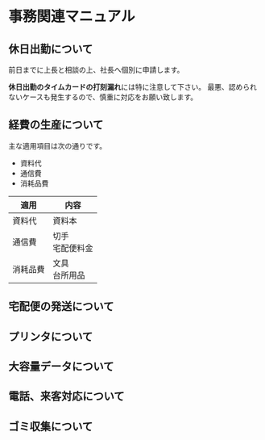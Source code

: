 # 事務関連マニュアル
## 休日出勤について
前日までに上長と相談の上、社長へ個別に申請します。

**休日出勤のタイムカードの打刻漏れ**には特に注意して下さい。
最悪、認められないケースも発生するので、慎重に対応をお願い致します。
## 経費の生産について
主な適用項目は次の通りです。
- 資料代
- 通信費
- 消耗品費　

|適用   |内容
|--|--
|資料代  |資料本|<br>有料アプリ
|通信費  |切手<br>宅配便料金
|消耗品費|文具<br>台所用品

## 宅配便の発送について
## プリンタについて
## 大容量データについて
## 電話、来客対応について
## ゴミ収集について



